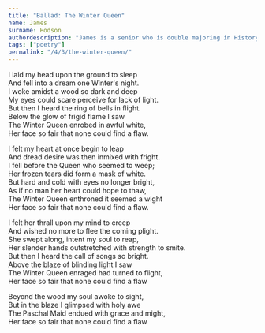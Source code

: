 ```yaml
---
title: "Ballad: The Winter Queen"
name: James
surname: Hodson
authordescription: "James is a senior who is double majoring in History and Political Theory."
tags: ["poetry"]
permalink: "/4/3/the-winter-queen/"
---
```

I laid my head upon the ground to sleep\
And fell into a dream one Winter's night.\
I woke amidst a wood so dark and deep\
My eyes could scare perceive for lack of light.\
But then I heard the ring of bells in flight.\
Below the glow of frigid flame I saw\
The Winter Queen enrobed in awful white,\
Her face so fair that none could find a flaw.

I felt my heart at once begin to leap\
And dread desire was then inmixed with fright.\
I fell before the Queen who seemed to weep;\
Her frozen tears did form a mask of white.\
But hard and cold with eyes no longer bright,\
As if no man her heart could hope to thaw,\
The Winter Queen enthroned it seemed a wight\
Her face so fair that none could find a flaw.

I felt her thrall upon my mind to creep\
And wished no more to flee the coming plight.\
She swept along, intent my soul to reap,\
Her slender hands outstretched with strength to smite.\
But then I heard the call of songs so bright.\
Above the blaze of blinding light I saw\
The Winter Queen enraged had turned to flight,\
Her face so fair that none could find a flaw

Beyond the wood my soul awoke to sight,\
But in the blaze I glimpsed with holy awe\
The Paschal Maid endued with grace and might,\
Her face so fair that none could find a flaw